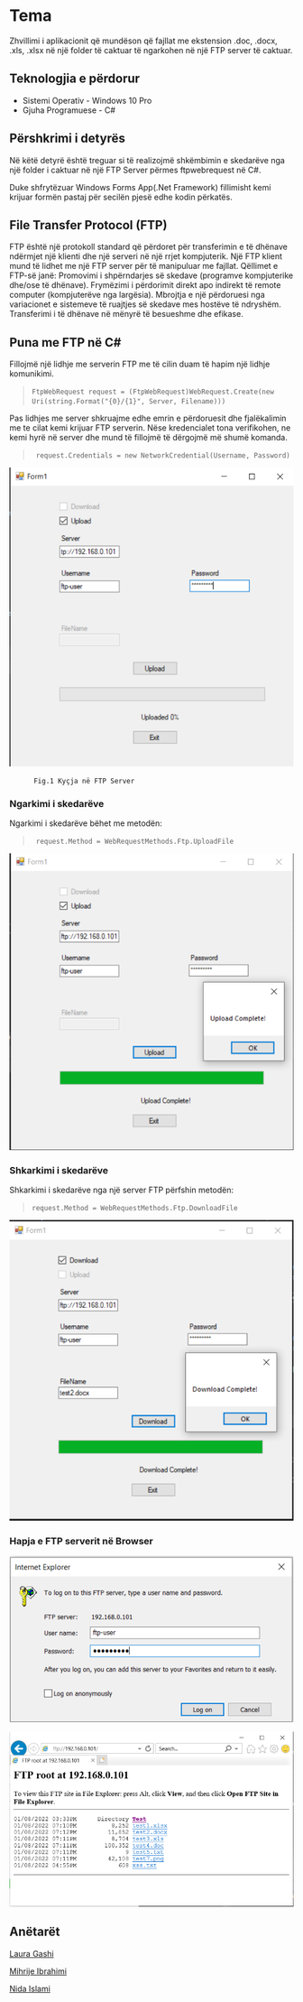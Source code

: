 # Tema

Zhvillimi i aplikacionit që mundëson që fajllat me ekstension .doc, .docx, .xls, .xlsx në një folder të caktuar të ngarkohen në një FTP server të caktuar.

## Teknologjia e përdorur

- Sistemi Operativ - Windows 10 Pro
- Gjuha Programuese - C# 

## Përshkrimi i detyrës

Në këtë detyrë është treguar si të realizojmë shkëmbimin e skedarëve nga një folder i caktuar në një FTP Server përmes ftpwebrequest në C#.

Duke shfrytëzuar Windows Forms App(.Net Framework) fillimisht kemi krijuar formën pastaj për secilën pjesë edhe kodin përkatës.

## File Transfer Protocol (FTP) 

FTP është një protokoll standard që përdoret për transferimin e të dhënave ndërmjet një klienti dhe një serveri në një rrjet kompjuterik. Një FTP klient mund të lidhet me një FTP server për të manipuluar me fajllat.
Qëllimet e FTP-së janë:
Promovimi i shpërndarjes së skedave (programve kompjuterike dhe/ose të dhënave).
Frymëzimi i përdorimit direkt apo indirekt të remote computer (kompjuterëve nga largësia).
Mbrojtja e një përdoruesi nga variacionet e sistemeve të ruajtjes së skedave mes hostëve të ndryshëm.
Transferimi i të dhënave në mënyrë të besueshme dhe efikase.

## Puna me FTP në C#

Fillojmë një lidhje me serverin FTP me të cilin duam të hapim një lidhje komunikimi.

> `FtpWebRequest request = (FtpWebRequest)WebRequest.Create(new Uri(string.Format("{0}/{1}", Server, Filename)))` <br />

Pas lidhjes me server shkruajme edhe emrin e përdoruesit dhe fjalëkalimin me te cilat kemi krijuar FTP serverin. Nëse kredencialet tona verifikohen, ne kemi hyrë në server dhe mund të fillojmë të dërgojmë më shumë komanda.

> ` request.Credentials = new NetworkCredential(Username, Password)`

![alt-text-1](README/2.PNG)

          Fig.1 Kyçja në FTP Server


### Ngarkimi i skedarëve

Ngarkimi i skedarëve bëhet me metodën:

> ` request.Method = WebRequestMethods.Ftp.UploadFile` <br />

![alt-text-3](README/3.PNG)

### Shkarkimi i skedarëve

Shkarkimi i skedarëve nga një server FTP përfshin metodën:

> ` request.Method = WebRequestMethods.Ftp.DownloadFile ` <br />

![alt-text-2](README/4.PNG)

 ### Hapja e FTP serverit në Browser
 
 ![alt-text](README/5.PNG)

 ![alt-text](README/6.PNG)
 
 ## Anëtarët

[Laura Gashi](https://github.com/LauraGashi)

[Mihrije Ibrahimi](https://github.com/MihirijeIbrahimi)

[Nida Islami](https://github.com/nidaislami)



